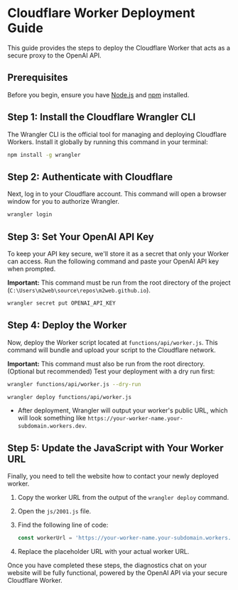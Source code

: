 # Cloudflare Worker Deployment Guide

This guide provides the steps to deploy the Cloudflare Worker that acts as a secure proxy to the OpenAI API.

## Prerequisites

Before you begin, ensure you have [Node.js](https://nodejs.org/) and [npm](https://www.npmjs.com/) installed.

## Step 1: Install the Cloudflare Wrangler CLI

The Wrangler CLI is the official tool for managing and deploying Cloudflare Workers. Install it globally by running this command in your terminal:

```sh
npm install -g wrangler
```

## Step 2: Authenticate with Cloudflare

Next, log in to your Cloudflare account. This command will open a browser window for you to authorize Wrangler.

```sh
wrangler login
```

## Step 3: Set Your OpenAI API Key

To keep your API key secure, we'll store it as a secret that only your Worker can access. Run the following command and paste your OpenAI API key when prompted.

**Important:** This command must be run from the root directory of the project (`C:\Users\m2web\source\repos\m2web.github.io`).

```sh
wrangler secret put OPENAI_API_KEY
```

## Step 4: Deploy the Worker

Now, deploy the Worker script located at `functions/api/worker.js`. This command will bundle and upload your script to the Cloudflare network.

**Important:** This command must also be run from the root directory.
(Optional but recommended) Test your deployment with a dry run first:

```sh
wrangler functions/api/worker.js --dry-run
```

```sh
wrangler deploy functions/api/worker.js
```

- After deployment, Wrangler will output your worker's public URL, which will look something like `https://your-worker-name.your-subdomain.workers.dev`.

## Step 5: Update the JavaScript with Your Worker URL

Finally, you need to tell the website how to contact your newly deployed worker.

1. Copy the worker URL from the output of the `wrangler deploy` command.
2. Open the `js/2001.js` file.
3. Find the following line of code:

    ```javascript
    const workerUrl = 'https://your-worker-name.your-subdomain.workers.dev';
    ```

4. Replace the placeholder URL with your actual worker URL.

Once you have completed these steps, the diagnostics chat on your website will be fully functional, powered by the OpenAI API via your secure Cloudflare Worker.
